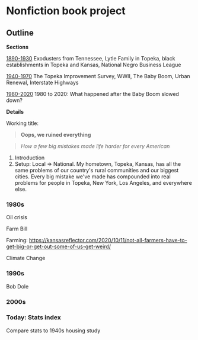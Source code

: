 # Nonfiction book project

## Outline


**Sections**


[1890-1930](1890-1930.md)
Exodusters from Tennessee, Lytle Family in Topeka, black establishments in Topeka and Kansas, National Negro Business League

[1940-1970](1940-1970.md) The Topeka Improvement Survey, WWII, The Baby Boom, Urban Renewal, Interstate Highways

[1980-2020](1980-2020.md) 1980 to 2020: What happened after the Baby Boom slowed down?


**Details**





Working title: 

> **Oops, we ruined everything**

> *How a few big mistakes made life harder for every American*

1. Introduction
1. Setup: Local => National. My hometown, Topeka, Kansas, has all the same problems of our country's rural communities and our biggest cities. Every big mistake we've made has compounded into real problems for people in Topeka, New York, Los Angeles, and everywhere else. 



### 1980s ###

Oil crisis

Farm Bill



Farming: https://kansasreflector.com/2020/10/11/not-all-farmers-have-to-get-big-or-get-out-some-of-us-get-weird/

Climate Change



### 1990s ###

Bob Dole


### 2000s ###

### Today: Stats index ###

Compare stats to 1940s housing study















